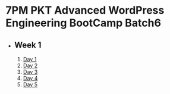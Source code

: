 # 7PM PKT Advanced WordPress Engineering BootCamp Batch6

- ## Week 1

   1. [Day 1](https://www.facebook.com/iCodeguru/videos/1079639590131188)
   2. [Day 2](https://www.facebook.com/iCodeguru/videos/922553386450345)
   3. [Day 3](https://www.facebook.com/iCodeguru/videos/1330399325037896)
   4. [Day 4](https://www.facebook.com/watch/?v=1222976458977607)
   5. [Day 5](https://www.facebook.com/watch/?v=2392792051052010)

<!-- - ## Week 

   1. [Day 1]()
   2. [Day 2]()
   3. [Day 3]()
   4. [Day 4]()
   5. [Day 5]() -->
